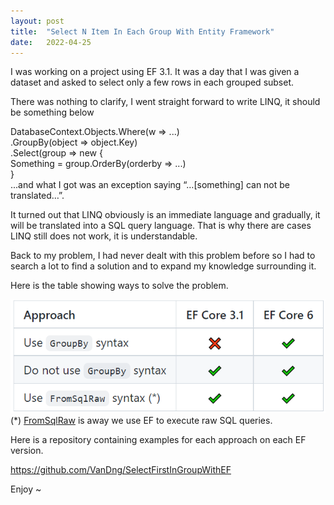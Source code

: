 ```yaml
---
layout:	post
title:	"Select N Item In Each Group With Entity Framework"
date:	2022-04-25
---
```


  I was working on a project using EF 3.1. It was a day that I was given a dataset and asked to select only a few rows in each grouped subset.

There was nothing to clarify, I went straight forward to write LINQ, it should be something below

DatabaseContext.Objects.Where(w => ...)  
 .GroupBy(object => object.Key)  
 .Select(group => new {  
 Something = group.OrderBy(orderby => ...)  
 }  
 ...and what I got was an exception saying “…[something] can not be translated…”.

It turned out that LINQ obviously is an immediate language and gradually, it will be translated into a SQL query language. That is why there are cases LINQ still does not work, it is understandable.

Back to my problem, I had never dealt with this problem before so I had to search a lot to find a solution and to expand my knowledge surrounding it.

Here is the table showing ways to solve the problem.

![](/img/1C0R8lW1usDxfmaYv9-RgBQ_2.png)(*) [FromSqlRaw](https://docs.microsoft.com/en-us/dotnet/api/microsoft.entityframeworkcore.relationalqueryableextensions.fromsqlraw?view=efcore-6.0) is away we use EF to execute raw SQL queries.

Here is a repository containing examples for each approach on each EF version.

<https://github.com/VanDng/SelectFirstInGroupWithEF>

Enjoy ~

  